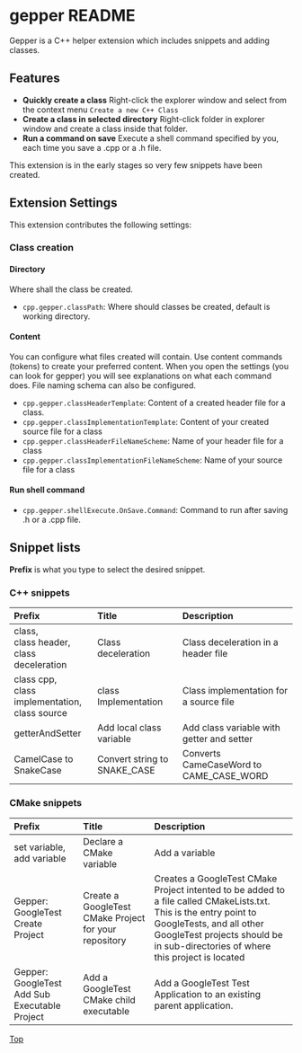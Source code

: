 # gepper README

Gepper is a C++ helper extension which includes snippets and adding classes.

## Features
 - **Quickly create a class** Right-click the explorer window and select from the context menu `Create a new C++ Class`
 - **Create a class in selected directory** Right-click folder in explorer window and create a class inside that folder.
 - **Run a command on save** Execute a shell command specified by you, each time you save a .cpp or a .h file.

This extension is in the early stages so very few snippets have been created.


## Extension Settings

This extension contributes the following settings:

### Class creation

#### Directory
Where shall the class be created.
* `cpp.gepper.classPath`: Where should classes be created, default is working directory.

#### Content

You can configure what files created will contain.  Use content commands (tokens) to create your preferred content. When you open the settings (you can look for gepper) you will see explanations on what each command does.  File naming schema can also be configured.

* `cpp.gepper.classHeaderTemplate`: Content of a created header file for a class.
* `cpp.gepper.classImplementationTemplate`: Content of your created source file for a class
* `cpp.gepper.classHeaderFileNameScheme`: Name of your header file  for a class
* `cpp.gepper.classImplementationFileNameScheme`: Name of your source  file for a class

#### Run shell command

* `cpp.gepper.shellExecute.OnSave.Command`: Command to run after saving .h or a .cpp file.

## Snippet lists

**Prefix** is what you type to select the desired snippet.

### C++ snippets

| Prefix  | Title | Description |
|:--------|:------|:------------|
| class,<br>class header,<br>class deceleration | Class deceleration | Class deceleration in a header file |
| class cpp,<br>class implementation,<br>class source | class Implementation | Class implementation for a source file |
| getterAndSetter | Add local class variable | Add class variable with getter and setter |
| CamelCase to SnakeCase | Convert string to SNAKE_CASE | Converts CameCaseWord to CAME_CASE_WORD |

### CMake snippets

| Prefix | Title | Description |
|:-------|:------|:------------|
| set variable,<br>add variable | Declare a CMake variable | Add a variable |
| Gepper: GoogleTest Create Project | Create a GoogleTest CMake Project for your repository | Creates a GoogleTest CMake Project intented to be added to a file called CMakeLists.txt.  This is the entry point to GoogleTests, and all other GoogleTest projects should be in sub-directories of where this project is located |
| Gepper: GoogleTest Add Sub Executable Project | Add a GoogleTest CMake child executable | Add a GoogleTest Test Application to an existing parent application. |


[Top](#gepper-readme)